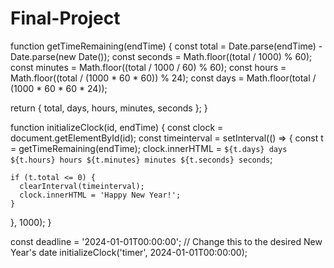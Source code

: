 # Final-Project
function getTimeRemaining(endTime) {
  const total = Date.parse(endTime) - Date.parse(new Date());
  const seconds = Math.floor((total / 1000) % 60);
  const minutes = Math.floor((total / 1000 / 60) % 60);
  const hours = Math.floor((total / (1000 * 60 * 60)) % 24);
  const days = Math.floor(total / (1000 * 60 * 60 * 24));

  return {
    total,
    days,
    hours,
    minutes,
    seconds
  };
}

function initializeClock(id, endTime) {
  const clock = document.getElementById(id);
  const timeinterval = setInterval(() => {
    const t = getTimeRemaining(endTime);
    clock.innerHTML = `${t.days} days ${t.hours} hours ${t.minutes} minutes ${t.seconds} seconds`;

    if (t.total <= 0) {
      clearInterval(timeinterval);
      clock.innerHTML = 'Happy New Year!';
    }
  }, 1000);
}

const deadline = '2024-01-01T00:00:00'; // Change this to the desired New Year's date
initializeClock('timer', 2024-01-01T00:00:00);
